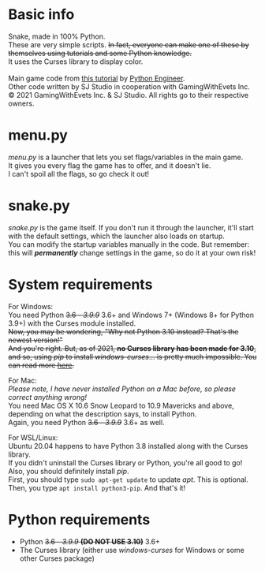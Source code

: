 # Basic info
Snake, made in 100% Python.<br>
These are very simple scripts. ~~In fact, everyone can make one of these by themselves using tutorials and some Python knowledge.~~<br>
It uses the Curses library to display color.<br><br>
Main game code from [this tutorial](https://youtu.be/M_npdRYD4K0) by [Python Engineer](https://www.youtube.com/channel/UCbXgNpp0jedKWcQiULLbDTA).<br>
Other code written by SJ Studio in cooperation with GamingWithEvets Inc.<br>
© 2021 GamingWithEvets Inc. & SJ Studio. All rights go to their respective owners.

# menu.py
*menu.py* is a launcher that lets you set flags/variables in the main game.<br>
It gives you every flag the game has to offer, and it doesn't lie.<br>
I can't spoil all the flags, so go check it out!

# snake.py
*snake.py* is the game itself. If you don't run it through the launcher, it'll start with the default settings, which the launcher also loads on startup.<br>
You can modify the startup variables manually in the code. But remember: this will ***permanently*** change settings in the game, so do it at your own risk!

# System requirements
For Windows:<br>
You need Python ~~3.6 - *3.9.9*~~ 3.6+ and Windows 7+ (Windows 8+ for Python 3.9+) with the Curses module installed.<br>
~~Now, you may be wondering, "Why not Python 3.10 instead? That's the newest version!"<br>
And you're right. But, as of 2021, __no Curses library has been made for 3.10__, and so, using *pip* to install *windows-curses*... is pretty much impossible. You can read more [here](https://stackoverflow.com/questions/69927587/python-curses-module-for-windows-cant-install).~~

For Mac:<br>
*Please note, I have never installed Python on a Mac before, so please correct anything wrong!*<br>
You need Mac OS X 10.6 Snow Leopard to 10.9 Mavericks and above, depending on what the description says, to install Python.<br>
Again, you need Python ~~3.6 - *3.9.9*~~ 3.6+ as well.


For WSL/Linux:<br>
Ubuntu 20.04 happens to have Python 3.8 installed along with the Curses library.<br>
If you didn't uninstall the Curses library or Python, you're all good to go!<br>
Also, you should definitely install *pip*.<br>
First, you should type `sudo apt-get update` to update *apt*. This is optional.<br>
Then, you type `apt install python3-pip`. And that's it!

# Python requirements
- Python ~~3.6 - *3.9.9* **(DO NOT USE 3.10)**~~ 3.6+<br>
- The Curses library (either use *windows-curses* for Windows or some other Curses package)
